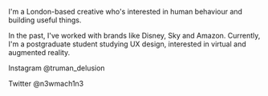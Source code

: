 I'm a London-based creative who's interested in human behaviour and building useful things.

In the past, I've worked with brands like Disney, Sky and Amazon. Currently, I'm a postgraduate student studying UX design, interested in virtual and augmented reality.

Instagram @truman_delusion

Twitter @n3wmach1n3
